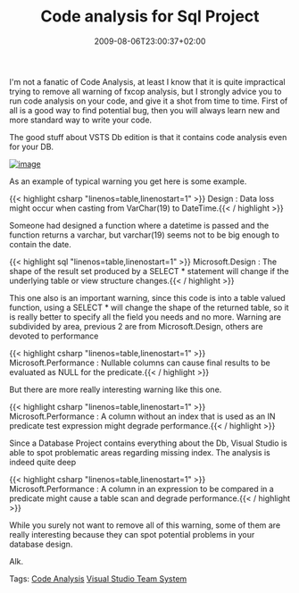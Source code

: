 ﻿---
title: "Code analysis for Sql Project"
description: ""
date: 2009-08-06T23:00:37+02:00
draft: false
tags: [CodeAnalysis]
categories: [Visual Studio]
---
I'm not a fanatic of Code Analysis, at least I know that it is quite impractical trying to remove all warning of fxcop analysis, but I strongly advice you to run code analysis on your code, and give it a shot from time to time. First of all is a good way to find potential bug, then you will always learn new and more standard way to write your code.

The good stuff about VSTS Db edition is that it contains code analysis even for your DB.

[![image](https://www.codewrecks.com/blog/wp-content/uploads/2009/08/image-thumb14.png "image")](https://www.codewrecks.com/blog/wp-content/uploads/2009/08/image14.png)

As an example of typical warning you get here is some example.

{{< highlight csharp "linenos=table,linenostart=1" >}}
Design : Data loss might occur when casting from VarChar(19) to DateTime.{{< / highlight >}}

<!-- Code inserted with Steve Dunn's Windows Live Writer Code Formatter Plugin.  http://dunnhq.com -->

Someone had designed a function where a datetime is passed and the function returns a varchar, but varchar(19) seems not to be big enough to contain the date.

{{< highlight sql "linenos=table,linenostart=1" >}}
Microsoft.Design : The shape of the result set produced by a SELECT * statement will change if the underlying table or view structure changes.{{< / highlight >}}

<!-- Code inserted with Steve Dunn's Windows Live Writer Code Formatter Plugin.  http://dunnhq.com -->

This one also is an important warning, since this code is into a table valued function, using a SELECT \* will change the shape of the returned table, so it is really better to specify all the field you needs and no more. Warning are subdivided by area, previous 2 are from Microsoft.Design, others are devoted to performance

{{< highlight csharp "linenos=table,linenostart=1" >}}
Microsoft.Performance : Nullable columns can cause final results to be evaluated as NULL for the predicate.{{< / highlight >}}

<!-- Code inserted with Steve Dunn's Windows Live Writer Code Formatter Plugin.  http://dunnhq.com -->

But there are more really interesting warning like this one.

{{< highlight csharp "linenos=table,linenostart=1" >}}
Microsoft.Performance : A column without an index that is used as an IN predicate test expression might degrade performance.{{< / highlight >}}

<!-- Code inserted with Steve Dunn's Windows Live Writer Code Formatter Plugin.  http://dunnhq.com -->

Since a Database Project contains everything about the Db, Visual Studio is able to spot problematic areas regarding missing index. The analysis is indeed quite deep

{{< highlight csharp "linenos=table,linenostart=1" >}}
Microsoft.Performance : A column in an expression to be compared in a predicate might cause a table scan and degrade performance.{{< / highlight >}}

<!-- Code inserted with Steve Dunn's Windows Live Writer Code Formatter Plugin.  http://dunnhq.com -->

While you surely not want to remove all of this warning, some of them are really interesting because they can spot potential problems in your database design.

Alk.

Tags: [Code Analysis](http://technorati.com/tag/Code%20Analysis) [Visual Studio Team System](http://technorati.com/tag/Visual%20Studio%20Team%20System)

